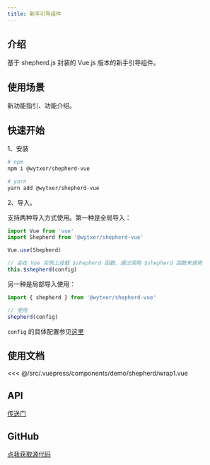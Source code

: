 ```yaml
---
title: 新手引导组件
---
```



## 介绍

基于 shepherd.js 封装的 Vue.js 版本的新手引导组件。


## 使用场景

新功能指引、功能介绍。


## 快速开始

1、安装

```bash
# npm
npm i @wytxer/shepherd-vue

# yarn
yarn add @wytxer/shepherd-vue
```

2、导入。

支持两种导入方式使用。第一种是全局导入：

```js
import Vue from 'vue'
import Shepherd from '@wytxer/shepherd-vue'

Vue.use(Shepherd)

// 会在 Vue 实例上挂载 $shepherd 函数，通过调用 $shepherd 函数来使用
this.$shepherd(config)
```

另一种是局部导入使用：

```js
import { shepherd } from '@wytxer/shepherd-vue'

// 使用
shepherd(config)
```

`config` 的具体配置参见[这里](#api)


## 使用文档

<layout-code-box title="全局使用" description="使用 Vue.use 来挂载到全局，然后通过调用 $shepherd 函数来使用。">
  <demo-shepherd-wrap1 />
  <highlight-code slot="codeText" lang="vue">
<<< @/src/.vuepress/components/demo/shepherd/wrap1.vue
  </highlight-code>
</layout-code-box>


## API

[传送门](https://shepherdjs.dev/docs/index.html)


## GitHub

[点我获取源代码](https://github.com/wytxer/shepherd-vue)
